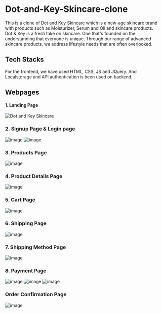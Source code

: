 # Dot-and-Key-Skincare-clone
This is a clone of <a href="https://www.dotandkey.com/">Dot and Key Skincare</a> which is a new-age skincare brand with products such as Moisturizer, Serum and Oil and skincare products. Dot & Key is a fresh take on skincare. One that's founded on the understanding that everyone is unique. Through our range of advanced skincare products, we address lifestyle needs that are often overlooked.

## Tech Stacks
For the frontend, we have used HTML, CSS, JS and JQuery. And Localstorage and API authentication is been used on backend.

## Webpages

#### 1. Landing Page
![Dot and Key Skincare](https://user-images.githubusercontent.com/90475607/146956568-ba2cb705-8571-4be4-a7ce-b379c5487609.png)


### 2. Signup Page & Login page
![image](https://user-images.githubusercontent.com/90475607/146676152-688dc4d6-f41d-4aea-9c81-5ab74e9ce6a1.png)
![image](https://user-images.githubusercontent.com/90475607/146676167-e39799b3-ffb3-44f0-8744-c7870903a863.png)

### 3. Products Page
![image](https://user-images.githubusercontent.com/90475607/146676223-75b365ea-8d3d-4e03-b28e-f87f423d3c4e.png)

### 4. Product Details Page
![image](https://user-images.githubusercontent.com/90475607/146676393-b78ff046-b9d9-4e25-b2d1-082870877cc7.png)

### 5. Cart Page
![image](https://user-images.githubusercontent.com/90475607/146676750-047c8fcd-ffc3-4579-95ea-9480fe6599aa.png)

### 6. Shipping Page
![image](https://user-images.githubusercontent.com/90475607/146676781-3bdcfdb1-191a-496a-befb-1c103c341147.png)

### 7. Shipping Method Page
![image](https://user-images.githubusercontent.com/90475607/146676827-a0d39731-1fe4-487f-b27b-490313621908.png)

### 8. Payment Page
![image](https://user-images.githubusercontent.com/90475607/146676891-961c4027-f261-4446-a8ca-ae5fc32fafab.png)
![image](https://user-images.githubusercontent.com/90475607/146676926-ad1ad9cf-8d7c-41fc-a593-b2103bf72e4c.png)
![image](https://user-images.githubusercontent.com/90475607/146676938-6852c1d0-2739-43d4-bf30-d6e0955744b0.png)

### Order Confirmation Page
![image](https://user-images.githubusercontent.com/90475607/146676968-b0dfd765-6f2a-4861-af95-dfd8e3967837.png)
